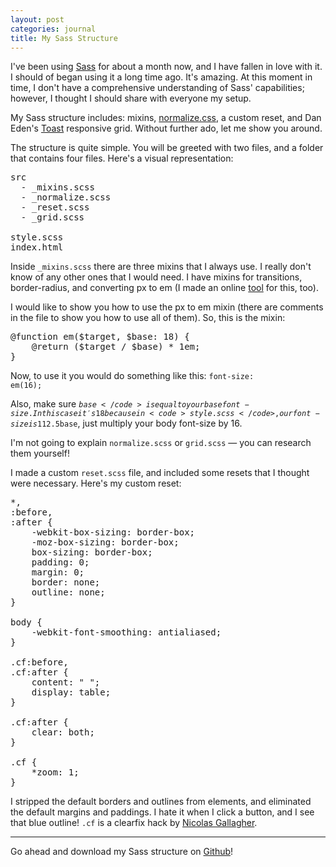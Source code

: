 ```yaml
---
layout: post
categories: journal
title: My Sass Structure
---
```


I've been using [Sass](http://sass-lang.com) for about a month now, and I have fallen in love with it.  I should of began using it a long time ago.  It's amazing.  At this moment in time, I don't have a comprehensive understanding of Sass' capabilities; however, I thought I should share with everyone my setup.  

My Sass structure includes: mixins, [normalize.css](http://necolas.github.io/normalize.css/), a custom reset, and Dan Eden's [Toast](http://daneden.github.io/Toast/) responsive grid. Without further ado, let me show you around.

The structure is quite simple.  You will be greeted with two files, and a folder that contains four files.  Here's a visual representation: 

<pre>
src
  - _mixins.scss
  - _normalize.scss
  - _reset.scss
  - _grid.scss

style.scss
index.html 
</pre> 

Inside <code>_mixins.scss</code> there are three mixins that I always use.  I really don't know of any other ones that I would need.  I have mixins for transitions, border-radius, and converting px to em (I made an online [tool](http://matthewkosloski.me/labs/pixem) for this, too).

I would like to show you how to use the px to em mixin (there are comments in the file to show you how to use all of them).  So, this is the mixin:

<pre>
@function em($target, $base: 18) {
	@return ($target / $base) * 1em;
}
</pre>

Now, to use it you would do something like this: <code>font-size: em(16);</code>

Also, make sure <code>$base</code> is equal to your base font-size.  In this case it's 18 because in <code>style.scss</code>, our font-size is 112.5% (1.125 * 16 = 18).  So, to figure out <code>$base</code>, just multiply your body font-size by 16.

I'm not going to explain <code>normalize.scss</code> or <code>grid.scss</code> &mdash; you can research them yourself!

I made a custom <code>reset.scss</code> file, and included some resets that I thought were necessary.  Here's my custom reset:

<pre>
*,
:before,
:after {
    -webkit-box-sizing: border-box;
    -moz-box-sizing: border-box;
    box-sizing: border-box;
    padding: 0;
    margin: 0;
    border: none;
    outline: none;
}

body {
    -webkit-font-smoothing: antialiased;
}

.cf:before,
.cf:after {
    content: " ";
    display: table; 
}

.cf:after {
    clear: both;
}

.cf {
    *zoom: 1;
}
</pre>

I stripped the default borders and outlines from elements, and eliminated the default margins and paddings.  I hate it when I click a button, and I see that blue outline!  <code>.cf</code> is a clearfix hack by [Nicolas Gallagher](http://nicolasgallagher.com/micro-clearfix-hack/).  

***

Go ahead and download my Sass structure on [Github](https://github.com/MatthewKosloski/sass)!







